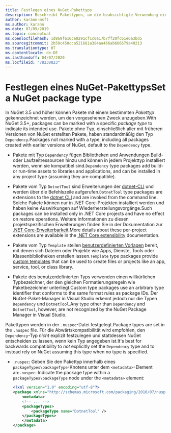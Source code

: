 ```yaml
---
title: Festlegen eines NuGet-Pakettyps
description: Beschreibt Pakettypen, um die beabsichtigte Verwendung eines Pakets anzugeben.
author: karann-msft
ms.author: karann
ms.date: 07/09/2019
ms.topic: conceptual
ms.openlocfilehash: 1d869f616ce0291cf1c0a17b7ff20fc61e6a3bd5
ms.sourcegitcommit: 2b50c450cca521681a384aa466ab666679a40213
ms.translationtype: HT
ms.contentlocale: de-DE
ms.lasthandoff: 04/07/2020
ms.locfileid: "78230823"
---
```

# <a name="set-a-nuget-package-type"></a><span data-ttu-id="173c4-103">Festlegen eines NuGet-Pakettyps</span><span class="sxs-lookup"><span data-stu-id="173c4-103">Set a NuGet package type</span></span>

<span data-ttu-id="173c4-104">In NuGet 3.5 und höher können Pakete mit einem bestimmten *Pakettyp* gekennzeichnet werden, um den vorgesehenen Zweck anzugeben.</span><span class="sxs-lookup"><span data-stu-id="173c4-104">With NuGet 3.5+, packages can be marked with a specific *package type* to indicate its intended use.</span></span> <span data-ttu-id="173c4-105">Pakete ohne Typ, einschließlich aller mit früheren Versionen von NuGet erstellten Pakete, haben standardmäßig den Typ `Dependency`.</span><span class="sxs-lookup"><span data-stu-id="173c4-105">Packages not marked with a type, including all packages created with earlier versions of NuGet, default to the `Dependency` type.</span></span>

- <span data-ttu-id="173c4-106">Pakete mit Typ `Dependency` fügen Bibliotheken und Anwendungen Build- oder Laufzeitressourcen hinzu und können in jedem Projekttyp installiert werden, wenn sie kompatibel sind.</span><span class="sxs-lookup"><span data-stu-id="173c4-106">`Dependency` type packages add build- or run-time assets to libraries and applications, and can be installed in any project type (assuming they are compatible).</span></span>

- <span data-ttu-id="173c4-107">Pakete vom Typ `DotnetTool` sind Erweiterungen der [dotnet-CLI](/dotnet/articles/core/tools/index) und werden über die Befehlszeile aufgerufen.</span><span class="sxs-lookup"><span data-stu-id="173c4-107">`DotnetTool` type packages are extensions to the [dotnet CLI](/dotnet/articles/core/tools/index) and are invoked from the command line.</span></span> <span data-ttu-id="173c4-108">Solche Pakete können nur in .NET Core-Projekten installiert werden und haben keine Auswirkungen auf Wiederherstellungsvorgänge.</span><span class="sxs-lookup"><span data-stu-id="173c4-108">Such packages can be installed only in .NET Core projects and have no effect on restore operations.</span></span> <span data-ttu-id="173c4-109">Weitere Informationen zu diesen projektspezifischen Erweiterungen finden Sie in der Dokumentation zur [.NET Core-Erweiterbarkeit](/dotnet/articles/core/tools/extensibility#per-project-based-extensibility).</span><span class="sxs-lookup"><span data-stu-id="173c4-109">More details about these per-project extensions are available in the  [.NET Core extensibility](/dotnet/articles/core/tools/extensibility#per-project-based-extensibility) documentation.</span></span>

- <span data-ttu-id="173c4-110">Pakete vom Typ `Template` stellen [benutzerdefinierten Vorlagen](/dotnet/core/tools/custom-templates) bereit, mit denen sich Dateien oder Projekte wie Apps, Dienste, Tools oder Klassenbibliotheken erstellen lassen.</span><span class="sxs-lookup"><span data-stu-id="173c4-110">`Template` type packages provide [custom templates](/dotnet/core/tools/custom-templates) that can be used to create files or projects like an app, service, tool, or class library.</span></span>

- <span data-ttu-id="173c4-111">Pakete des benutzerdefinierten Typs verwenden einen willkürlichen Typbezeichner, der den gleichen Formatierungsregeln wie Paketbezeichner unterliegt.</span><span class="sxs-lookup"><span data-stu-id="173c4-111">Custom type packages use an arbitrary type identifier that conforms to the same format rules as package IDs.</span></span> <span data-ttu-id="173c4-112">Der NuGet-Paket-Manager in Visual Studio erkennt jedoch nur die Typen `Dependency` und `DotnetTool`.</span><span class="sxs-lookup"><span data-stu-id="173c4-112">Any type other than `Dependency` and `DotnetTool`, however, are not recognized by the NuGet Package Manager in Visual Studio.</span></span>

<span data-ttu-id="173c4-113">Pakettypen werden in der `.nuspec`-Datei festgelegt.</span><span class="sxs-lookup"><span data-stu-id="173c4-113">Package types are set in the `.nuspec` file.</span></span> <span data-ttu-id="173c4-114">Für die Abwärtskompatibilität wird empfohlen, den `Dependency`-Typ *nicht* explizit festzulegen und stattdessen NuGet entscheiden zu lassen, wenn kein Typ angegeben ist.</span><span class="sxs-lookup"><span data-stu-id="173c4-114">It's best for backwards compatibility to *not* explicitly set the `Dependency` type and to instead rely on NuGet assuming this type when no type is specified.</span></span>

- <span data-ttu-id="173c4-115">`.nuspec`: Geben Sie den Pakettyp innerhalb eines `packageTypes\packageType`-Knotens unter dem `<metadata>`-Element an:</span><span class="sxs-lookup"><span data-stu-id="173c4-115">`.nuspec`: Indicate the package type within a `packageTypes\packageType` node under the `<metadata>` element:</span></span>

    ```xml
    <?xml version="1.0" encoding="utf-8"?>
    <package xmlns="http://schemas.microsoft.com/packaging/2010/07/nuspec.xsd">
        <metadata>
        <!-- ... -->
        <packageTypes>
            <packageType name="DotnetTool" />
        </packageTypes>
        </metadata>
    </package>
    ```
